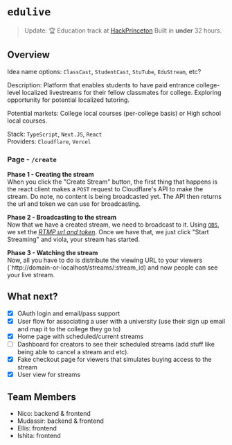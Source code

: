 # `edulive`

> Update: 🏆 Education track at [HackPrinceton](https://www.hackprinceton.com/)
Built in **under** 32 hours.

## Overview

Idea name options: `ClassCast`, `StudentCast`, `StuTube`, `EduStream`, etc?

Description: Platform that enables students to have paid entrance college-level localized livestreams for their fellow classmates for college. Exploring opportunity for potential localized tutoring.

Potential markets: College local courses (per-college basis) or High school local courses.

Stack: `TypeScript`, `Next.JS`, `React`  
Providers: `Cloudflare`, `Vercel`

### Page - `/create`

**Phase 1 - Creating the stream**  
When you click the "Create Stream" button, the first thing that happens is the react client makes a `POST` request to Cloudflare's API to make the stream. Do note, no content is being broadcasted yet. The API then returns the url and token we can use for broadcasting.

**Phase 2 - Broadcasting to the stream**  
Now that we have a created stream, we need to broadcast to it. Using [`OBS`](https://obsproject.com/), we set the [_RTMP url and token_](https://www.youtube.com/watch?v=EygAwWRN_G0). Once we have that, we just click "Start Streaming" and viola, your stream has started.

**Phase 3 - Watching the stream**  
Now, all you have to do is distribute the viewing URL to your viewers (`http://domain-or-localhost/streams/:stream_id) and now people can see your live stream.

## What next?

- [x] OAuth login and email/pass support
- [x] User flow for associating a user with a university (use their sign up email and map it to the college they go to)
- [x] Home page with scheduled/current streams
- [ ] Dashboard for creators to see their scheduled streams (add stuff like being able to cancel a stream and etc).
- [x] Fake checkout page for viewers that simulates buying access to the stream
- [x] User view for streams

## Team Members

- Nico: backend & frontend
- Mudassir: backend & frontend
- Ellis: frontend
- Ishita: frontend
